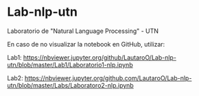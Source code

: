 # Lab-nlp-utn
Laboratorio de "Natural Language Processing" - UTN

En caso de no visualizar la notebook en GitHub, utilizar:

Lab1: https://nbviewer.jupyter.org/github/LautaroO/Lab-nlp-utn/blob/master/Lab1/Laboratorio1-nlp.ipynb


Lab2: https://nbviewer.jupyter.org/github.com/LautaroO/Lab-nlp-utn/blob/master/Labs/Laboratoro2-nlp.ipynb
